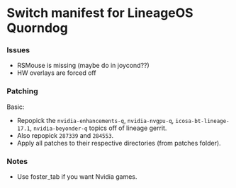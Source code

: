 # Switch manifest for LineageOS Quorndog

### Issues
* RSMouse is missing (maybe do in joycond??)
* HW overlays are forced off

### Patching
Basic:
* Repopick the `nvidia-enhancements-q`, `nvidia-nvgpu-q`, `icosa-bt-lineage-17.1`, `nvidia-beyonder-q` topics off of lineage gerrit.
* Also repopick `287339` and `284553`.
* Apply all patches to their respective directories (from patches folder).

### Notes
* Use foster\_tab if you want Nvidia games.

